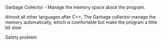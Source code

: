 Garbage Collector - Manage the memory space about the program.

Almost all other languages after C++, The Garbage collector manage the memory automatically, which is comfortable but make the program a little bit slow

Safety problem